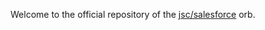 Welcome to the official repository of the [jsc/salesforce](https://circleci.com/developer/orbs/orb/jsc/salesforce) orb.